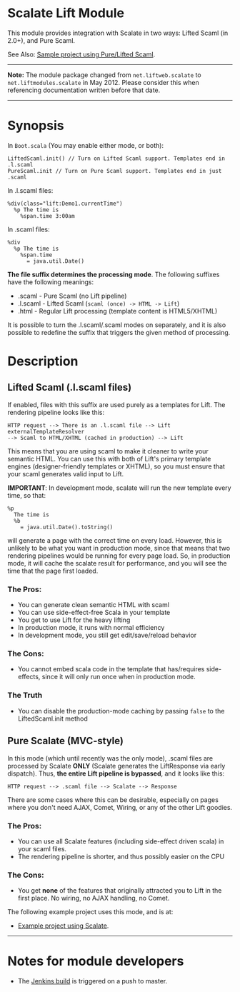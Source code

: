 # Scalate Lift Module

This module provides integration with Scalate in two ways: Lifted Scaml (in
2.0+), and Pure Scaml.

See Also: [Sample project using Pure/Lifted Scaml](https://github.com/awkay/scalate-demo).

---

**Note:** The module package changed from `net.liftweb.scalate` to `net.liftmodules.scalate` in May 2012.  Please consider this when referencing documentation written before that date.

---

# Synopsis

In ``Boot.scala`` (You may enable either mode, or both):

    LiftedScaml.init() // Turn on Lifted Scaml support. Templates end in .l.scaml
    PureScaml.init // Turn on Pure Scaml support. Templates end in just .scaml

In .l.scaml files:

    %div(class="lift:Demo1.currentTime")
      %p The time is
        %span.time 3:00am

In .scaml files:

    %div
      %p The time is
        %span.time 
          = java.util.Date()

**The file suffix determines the processing mode**. The following
suffixes have the following meanings:

- .scaml - Pure Scaml (no Lift pipeline)
- .l.scaml - Lifted Scaml (``scaml (once) -> HTML -> Lift``)
- .html - Regular Lift processing (template content is  HTML5/XHTML)

It is possible to turn the .l.scaml/.scaml modes on separately, and it is also
possible to redefine the suffix that triggers the given method of processing.

# Description

## Lifted Scaml (.l.scaml files)

If enabled, files with this suffix are used purely as a templates for Lift. The
rendering pipeline looks like this:

    HTTP request --> There is an .l.scaml file --> Lift externalTemplateResolver
    --> Scaml to HTML/XHTML (cached in production) --> Lift 

This means that you are using scaml to make it cleaner to write your semantic
HTML. You can use this with both of Lift's primary template engines 
(designer-friendly templates or XHTML), so you must ensure that your scaml 
generates valid input to Lift.

**IMPORTANT**: In development mode, scalate will run the new template every
time, so that:

    %p 
      The time is
      %b
        = java.util.Date().toString()

will generate a page with the correct time on every load. However, this is
unlikely to be what you want in production mode, since that means that two
rendering pipelines would be running for every page load. So, in production
mode, it will cache the scalate result for performance, and you will see the
time that the page first loaded.

### The Pros:

- You can generate clean semantic HTML with scaml
- You can use side-effect-free Scala in your template
- You get to use Lift for the heavy lifting
- In production mode, it runs with normal efficiency
- In development mode, you still get edit/save/reload behavior

### The Cons:

- You cannot embed scala code in the template that has/requires side-effects,
  since it will only run once when in production mode. 

### The Truth

- You can disable the production-mode caching by passing `false` to the LiftedScaml.init method 

## Pure Scalate (MVC-style)

In this mode (which until recently was the only mode), .scaml files are
processed by Scalate **ONLY** (Scalate generates the LiftResponse via
early dispatch). Thus, **the entire Lift pipeline is bypassed**, and it looks
like this:

    HTTP request --> .scaml file --> Scalate --> Response

There are some cases where this can be desirable, especially on pages where you
don't need AJAX, Comet, Wiring, or any of the other Lift goodies.

### The Pros:

- You can use all Scalate features (including side-effect driven scala) in your
  scaml files.
- The rendering pipeline is shorter, and thus possibly easier on the CPU

### The Cons:

- You get **none** of the features that originally attracted you to Lift in 
  the first place. No wiring, no AJAX handling, no Comet.

The following example project uses this mode, and is at:

* [Example project using Scalate](https://github.com/lift/lift/tree/master/examples/helloscalate).

---

# Notes for module developers

* The [Jenkins build](https://liftmodules.ci.cloudbees.com/job/scalate/) is triggered on a push to master.



